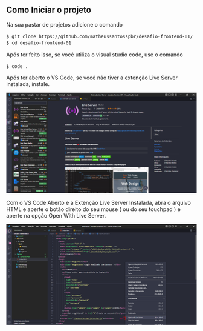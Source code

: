 ## Como Iniciar o projeto

Na sua pastar de projetos adicione o comando

``` bash
$ git clone https://github.com/matheussantosspbr/desafio-frontend-01/
$ cd desafio-frontend-01
```
Após ter feito isso, se você utiliza o visual studio code, use o comando

``` bash
$ code .
```

Após ter aberto o VS Code, se você não tiver a extenção Live Server instalada, instale.

![preview](img/liveServer.PNG)

Com o VS Code Aberto e a Extenção Live Server Instalada, abra o arquivo HTML e aperte o botão direito do seu mouse ( ou do seu touchpad ) e aperte na opção Open With Live Server.

![preview](img/abrirLiveServer.PNG)
